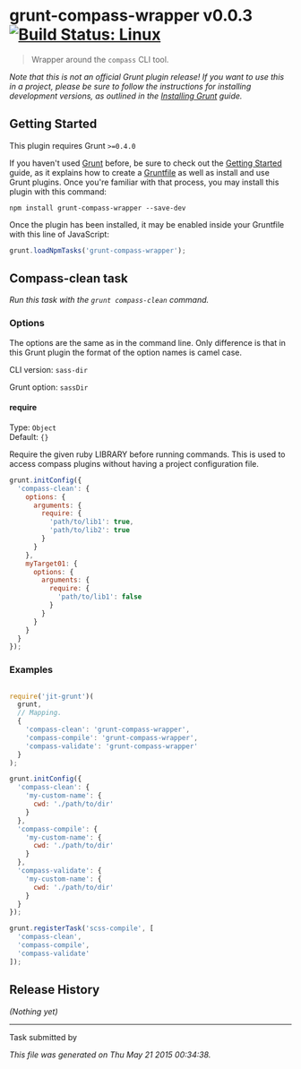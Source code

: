 # grunt-compass-wrapper v0.0.3 [![Build Status: Linux](https://travis-ci.org/Sweetchuck/grunt-compass-wrapper.svg?branch=master)](https://travis-ci.org/Sweetchuck/grunt-compass-wrapper)

> Wrapper around the `compass` CLI tool.


_Note that this is not an official Grunt plugin release! If you want to use this in a project, please be sure to follow the instructions for installing development versions, as outlined in the [Installing Grunt](http://gruntjs.com/installing-grunt) guide._


## Getting Started
This plugin requires Grunt `>=0.4.0`

If you haven't used [Grunt](http://gruntjs.com/) before, be sure to check out the [Getting Started](http://gruntjs.com/getting-started) guide, as it explains how to create a [Gruntfile](http://gruntjs.com/sample-gruntfile) as well as install and use Grunt plugins. Once you're familiar with that process, you may install this plugin with this command:

```shell
npm install grunt-compass-wrapper --save-dev
```

Once the plugin has been installed, it may be enabled inside your Gruntfile with this line of JavaScript:

```js
grunt.loadNpmTasks('grunt-compass-wrapper');
```




## Compass-clean task
_Run this task with the `grunt compass-clean` command._



### Options

The options are the same as in the command line. Only difference is that in this
Grunt plugin the format of the option names is camel case.

CLI version: `sass-dir`

Grunt option: `sassDir`


#### require

Type: `Object`  
Default: `{}`
  
Require the given ruby LIBRARY before running commands. This is used to access 
compass plugins without having a project configuration file.

```javascript
grunt.initConfig({
  'compass-clean': {
    options: {
      arguments: {
        require: {
          'path/to/lib1': true,
          'path/to/lib2': true
        }
      }
    },
    myTarget01: {
      options: {
        arguments: {
          require: {
            'path/to/lib1': false
          }
        }
      }
    }
  }
});
```


### Examples

```javascript

require('jit-grunt')(
  grunt,
  // Mapping.
  {
    'compass-clean': 'grunt-compass-wrapper',
    'compass-compile': 'grunt-compass-wrapper',
    'compass-validate': 'grunt-compass-wrapper'
  }
);

grunt.initConfig({
  'compass-clean': {
    'my-custom-name': {
      cwd: './path/to/dir'
    }
  },
  'compass-compile': {
    'my-custom-name': {
      cwd: './path/to/dir'
    }
  },
  'compass-validate': {
    'my-custom-name': {
      cwd: './path/to/dir'
    }
  }
});

grunt.registerTask('scss-compile', [
  'compass-clean',
  'compass-compile',
  'compass-validate'
]);
```


## Release History

_(Nothing yet)_


---

Task submitted by []()

*This file was generated on Thu May 21 2015 00:34:38.*
